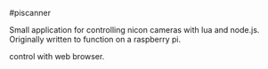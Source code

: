#piscanner

Small application for controlling nicon cameras with lua and node.js. Originally written to function on a raspberry pi. 

control with web browser.

